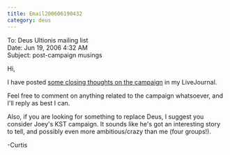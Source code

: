 ```yaml
---
title: Email200606190432
category: deus
---
```

To: Deus Ultionis mailing list
<br>Date: Jun 19, 2006 4:32 AM
<br>Subject: post-campaign musings

Hi,

I have posted [some closing thoughts on the campaign](http://restless-coder.livejournal.com/27378.html) in my LiveJournal.

Feel free to comment on anything related to the campaign whatsoever, and I'll reply as best I can.

Also, if you are looking for something to replace Deus, I suggest you consider Joey's KST campaign. It sounds like he's got an interesting story to tell, and possibly even more ambitious/crazy than me (four groups!).

-Curtis
